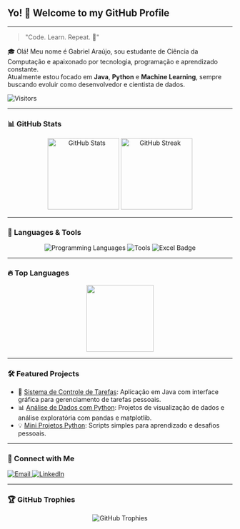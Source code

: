 ## Yo! 👋 Welcome to my GitHub Profile
---

> "Code. Learn. Repeat. 🚀"

🎓 Olá! Meu nome é Gabriel Araújo, sou estudante de Ciência da Computação e apaixonado por tecnologia, programação e aprendizado constante.  
Atualmente estou focado em **Java**, **Python** e **Machine Learning**, sempre buscando evoluir como desenvolvedor e cientista de dados.

![Visitors](https://komarev.com/ghpvc/?username=Gabriel-SL-Araujo&color=blue&style=flat)

---

### 📊 GitHub Stats
<div align="center">
  <img src="https://github-readme-stats.vercel.app/api?username=Gabriel-SL-Araujo&show_icons=true&count_private=true&theme=github_dark_dimmed&hide_border=true" height="160" alt="GitHub Stats" />
  <img src="https://github-readme-streak-stats.herokuapp.com/?user=Gabriel-SL-Araujo&theme=github-dark-blue&hide_border=true" height="160" alt="GitHub Streak" />
</div>

---

### 🚀 Languages & Tools
<div align="center">
  <img src="https://skillicons.dev/icons?i=python,c,java,sql&theme=dark" alt="Programming Languages" />
  <img src="https://skillicons.dev/icons?i=github,vscode,git,excel&theme=dark" alt="Tools" />
  <img src="https://img.shields.io/badge/Microsoft_Excel-217346?logo=microsoft-excel&logoColor=white&style=for-the-badge" alt="Excel Badge" />
</div>

---

### 🔥 Top Languages
<div align="center">
  <img src="https://github-readme-stats.vercel.app/api/top-langs?username=Gabriel-SL-Araujo&layout=compact&langs_count=6&theme=github_dark_dimmed&hide_border=true" height="150" />
</div>

---

### 🛠️ Featured Projects
- 🔧 [Sistema de Controle de Tarefas](https://github.com/Gabriel-SL-Araujo/task-manager): Aplicação em Java com interface gráfica para gerenciamento de tarefas pessoais.
- 📊 [Análise de Dados com Python](https://github.com/Gabriel-SL-Araujo/data-analysis-python): Projetos de visualização de dados e análise exploratória com pandas e matplotlib.
- 💡 [Mini Projetos Python](https://github.com/Gabriel-SL-Araujo/mini-python-projects): Scripts simples para aprendizado e desafios pessoais.

---

### 👯️ Connect with Me
<div align="left">
  <a href="mailto:gabrielsla2022@gmail.com">
    <img src="https://img.shields.io/badge/Email-539bf5?style=for-the-badge&logo=gmail&logoColor=white" alt="Email" />
  </a>
  <a href="https://www.linkedin.com/in/gabriel-ara%C3%BAjo-345131289/">
    <img src="https://img.shields.io/badge/LinkedIn-539bf5?style=for-the-badge&logo=linkedin&logoColor=white" alt="LinkedIn" />
  </a>
</div>

---

### 🏆 GitHub Trophies
<div align="center">
  <img src="https://github-profile-trophy.vercel.app/?username=Gabriel-SL-Araujo&theme=darkhub&no-frame=true&margin-w=15" alt="GitHub Trophies" />
</div>
